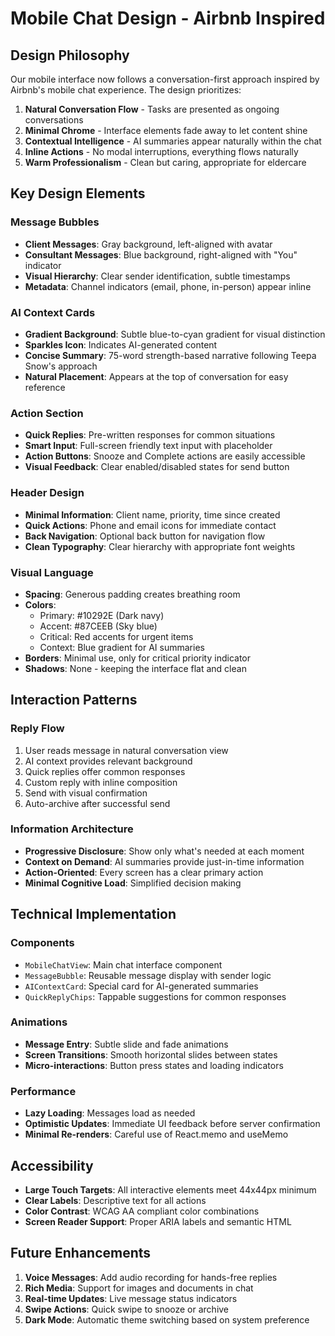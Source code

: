 # Mobile Chat Design - Airbnb Inspired

## Design Philosophy

Our mobile interface now follows a conversation-first approach inspired by Airbnb's mobile chat experience. The design prioritizes:

1. **Natural Conversation Flow** - Tasks are presented as ongoing conversations
2. **Minimal Chrome** - Interface elements fade away to let content shine
3. **Contextual Intelligence** - AI summaries appear naturally within the chat
4. **Inline Actions** - No modal interruptions, everything flows naturally
5. **Warm Professionalism** - Clean but caring, appropriate for eldercare

## Key Design Elements

### Message Bubbles
- **Client Messages**: Gray background, left-aligned with avatar
- **Consultant Messages**: Blue background, right-aligned with "You" indicator
- **Visual Hierarchy**: Clear sender identification, subtle timestamps
- **Metadata**: Channel indicators (email, phone, in-person) appear inline

### AI Context Cards
- **Gradient Background**: Subtle blue-to-cyan gradient for visual distinction
- **Sparkles Icon**: Indicates AI-generated content
- **Concise Summary**: 75-word strength-based narrative following Teepa Snow's approach
- **Natural Placement**: Appears at the top of conversation for easy reference

### Action Section
- **Quick Replies**: Pre-written responses for common situations
- **Smart Input**: Full-screen friendly text input with placeholder
- **Action Buttons**: Snooze and Complete actions are easily accessible
- **Visual Feedback**: Clear enabled/disabled states for send button

### Header Design
- **Minimal Information**: Client name, priority, time since created
- **Quick Actions**: Phone and email icons for immediate contact
- **Back Navigation**: Optional back button for navigation flow
- **Clean Typography**: Clear hierarchy with appropriate font weights

### Visual Language
- **Spacing**: Generous padding creates breathing room
- **Colors**: 
  - Primary: #10292E (Dark navy)
  - Accent: #87CEEB (Sky blue)
  - Critical: Red accents for urgent items
  - Context: Blue gradient for AI summaries
- **Borders**: Minimal use, only for critical priority indicator
- **Shadows**: None - keeping the interface flat and clean

## Interaction Patterns

### Reply Flow
1. User reads message in natural conversation view
2. AI context provides relevant background
3. Quick replies offer common responses
4. Custom reply with inline composition
5. Send with visual confirmation
6. Auto-archive after successful send

### Information Architecture
- **Progressive Disclosure**: Show only what's needed at each moment
- **Context on Demand**: AI summaries provide just-in-time information
- **Action-Oriented**: Every screen has a clear primary action
- **Minimal Cognitive Load**: Simplified decision making

## Technical Implementation

### Components
- `MobileChatView`: Main chat interface component
- `MessageBubble`: Reusable message display with sender logic
- `AIContextCard`: Special card for AI-generated summaries
- `QuickReplyChips`: Tappable suggestions for common responses

### Animations
- **Message Entry**: Subtle slide and fade animations
- **Screen Transitions**: Smooth horizontal slides between states
- **Micro-interactions**: Button press states and loading indicators

### Performance
- **Lazy Loading**: Messages load as needed
- **Optimistic Updates**: Immediate UI feedback before server confirmation
- **Minimal Re-renders**: Careful use of React.memo and useMemo

## Accessibility

- **Large Touch Targets**: All interactive elements meet 44x44px minimum
- **Clear Labels**: Descriptive text for all actions
- **Color Contrast**: WCAG AA compliant color combinations
- **Screen Reader Support**: Proper ARIA labels and semantic HTML

## Future Enhancements

1. **Voice Messages**: Add audio recording for hands-free replies
2. **Rich Media**: Support for images and documents in chat
3. **Real-time Updates**: Live message status indicators
4. **Swipe Actions**: Quick swipe to snooze or archive
5. **Dark Mode**: Automatic theme switching based on system preference
